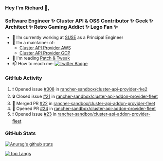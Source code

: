 ### Hey I'm Richard 👋, 

<h3 align="left">Software Engineer ✨ Cluster API & OSS Contributor ✨ Geek ✨ Architect ✨ Retro Gaming Addict ✨ Lego Fan ✨</h3>

- 🔭 I’m currently working at [SUSE](https://www.suse.com/) as a Principal Engineer
- 👯 I’m a maintainer of:
  -  [Cluster API Provider AWS](https://github.com/kubernetes-sigs/cluster-api-provider-aws)
  -  [Cluster API Provider GCP](https://github.com/kubernetes-sigs/cluster-api-provider-gcp)
- 💬 I'm reading [Patch & Tweak](https://bjooks.com/products/patch-tweak-exploring-modular-synthesis)
- 📫 How to reach me: [![Twitter Badge](https://img.shields.io/badge/-@fruit_case-00acee?style=flat&logo=Twitter&logoColor=white)](https://twitter.com/intent/follow?screen_name=fruit_case "Follow on Twitter")

### GitHub Activity 

<!--START_SECTION:activity-->
1. ❗ Opened issue [#308](https://github.com/rancher-sandbox/cluster-api-provider-rke2/issues/308) in [rancher-sandbox/cluster-api-provider-rke2](https://github.com/rancher-sandbox/cluster-api-provider-rke2)
2. 🔒 Closed issue [#21](https://github.com/rancher-sandbox/cluster-api-addon-provider-fleet/issues/21) in [rancher-sandbox/cluster-api-addon-provider-fleet](https://github.com/rancher-sandbox/cluster-api-addon-provider-fleet)
3. 🎉 Merged PR [#22](https://github.com/rancher-sandbox/cluster-api-addon-provider-fleet/pull/22) in [rancher-sandbox/cluster-api-addon-provider-fleet](https://github.com/rancher-sandbox/cluster-api-addon-provider-fleet)
4. 💪 Opened PR [#24](https://github.com/rancher-sandbox/cluster-api-addon-provider-fleet/pull/24) in [rancher-sandbox/cluster-api-addon-provider-fleet](https://github.com/rancher-sandbox/cluster-api-addon-provider-fleet)
5. ❗ Opened issue [#23](https://github.com/rancher-sandbox/cluster-api-addon-provider-fleet/issues/23) in [rancher-sandbox/cluster-api-addon-provider-fleet](https://github.com/rancher-sandbox/cluster-api-addon-provider-fleet)
<!--END_SECTION:activity-->

### GitHub Stats

[![Anurag's github stats](https://github-readme-stats.vercel.app/api?username=richardcase&count_private=true&show_icons=true)](https://github.com/anuraghazra/github-readme-stats)

[![Top Langs](https://github-readme-stats.vercel.app/api/top-langs/?username=richardcase&hide=html&layout=compact)](https://github.com/anuraghazra/github-readme-stats)
